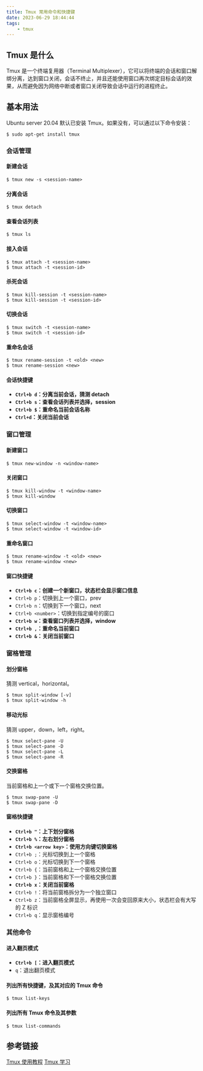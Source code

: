 ```yaml
---
title: Tmux 常用命令和快捷键
date: 2023-06-29 18:44:44
tags:
    - tmux
---
```


## Tmux 是什么
Tmux 是一个终端复用器（Terminal Multiplexer），它可以将终端的会话和窗口解绑分离，达到窗口关闭，会话不终止，并且还能使用窗口再次绑定目标会话的效果，从而避免因为网络中断或者窗口关闭导致会话中运行的进程终止。


## 基本用法
Ubuntu server 20.04 默认已安装 Tmux。如果没有，可以通过以下命令安装：
```shell
$ sudo apt-get install tmux
```

### 会话管理
#### 新建会话
```shell
$ tmux new -s <session-name>
```
#### 分离会话
```shell
$ tmux detach
```
#### 查看会话列表
```shell
$ tmux ls
```
#### 接入会话
```shell
$ tmux attach -t <session-name>
$ tmux attach -t <session-id>
```
#### 杀死会话
```shell
$ tmux kill-session -t <session-name>
$ tmux kill-session -t <session-id>
```
#### 切换会话
```shell
$ tmux switch -t <session-name>
$ tmux switch -t <session-id>
```
#### 重命名会话
```shell
$ tmux rename-session -t <old> <new>
$ tmux rename-session <new>
```
#### 会话快捷键
- **`Ctrl+b d`：分离当前会话，猜测 detach**
- **`Ctrl+b s`：查看会话列表并选择，session**
- **`Ctrl+b $`：重命名当前会话名称**
- **`Ctrl+d`：关闭当前会话**


### 窗口管理
#### 新建窗口
```shell
$ tmux new-window -n <window-name>
```
#### 关闭窗口
```shell
$ tmux kill-window -t <window-name>
$ tmux kill-window
```
#### 切换窗口
```shell
$ tmux select-window -t <window-name>
$ tmux select-window -t <window-id>
```
#### 重命名窗口
```shell
$ tmux rename-window -t <old> <new>
$ tmux rename-window <new>
```
#### 窗口快捷键
- **`Ctrl+b c`：创建一个新窗口，状态栏会显示窗口信息**
- `Ctrl+b p`：切换到上一个窗口，prev
- `Ctrl+b n`：切换到下一个窗口，next
- `Ctrl+b <number>`：切换到指定编号的窗口
- **`Ctrl+b w`：查看窗口列表并选择，window**
- **`Ctrl+b ,`：重命名当前窗口**
- **`Ctrl+b &`：关闭当前窗口**


### 窗格管理
#### 划分窗格
猜测 vertical，horizontal。
```shell
$ tmux split-window [-v]
$ tmux split-window -h
```
#### 移动光标
猜测 upper，down，left，right。
```shell
$ tmux select-pane -U
$ tmux select-pane -D
$ tmux select-pane -L
$ tmux select-pane -R
```
#### 交换窗格
当前窗格和上一个或下一个窗格交换位置。
```shell
$ tmux swap-pane -U
$ tmux swap-pane -D
```
#### 窗格快捷键
- **`Ctrl+b "`：上下划分窗格**
- **`Ctrl+b %`：左右划分窗格**
- **`Ctrl+b <arrow key>`：使用方向键切换窗格**
- `Ctrl+b ;`：光标切换到上一个窗格
- `Ctrl+b o`：光标切换到下一个窗格
- `Ctrl+b {`：当前窗格和上一个窗格交换位置
- `Ctrl+b }`：当前窗格和下一个窗格交换位置
- **`Ctrl+b x`：关闭当前窗格**
- `Ctrl+b !`：将当前窗格拆分为一个独立窗口
- `Ctrl+b z`：当前窗格全屏显示，再使用一次会变回原来大小，状态栏会有大写的 Z 标识
- `Ctrl+b q`：显示窗格编号


### 其他命令
#### 进入翻页模式
- **`Ctrl+b [`：进入翻页模式**
- `q`：退出翻页模式
#### 列出所有快捷键，及其对应的 Tmux 命令
```shell
$ tmux list-keys
```
#### 列出所有 Tmux 命令及其参数
```shell
$ tmux list-commands
```

## 参考链接
[Tmux 使用教程](https://www.ruanyifeng.com/blog/2019/10/tmux.html)
[Tmux 学习](https://blog.csdn.net/weixin_51311218/article/details/122172339)